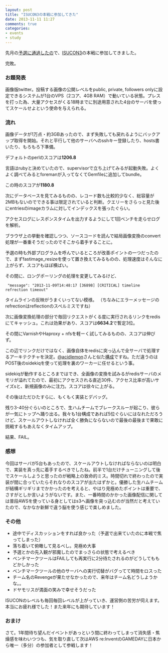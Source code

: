 ```yaml
---
layout: post
title: "ISUCON3の本戦に参加してきた"
date: 2013-11-11 11:27
comments: true
categories: 
- events
- study
---
```


[acid]: https://twitter.com/acidlemon

先月の[予選に通過したの](http://ijin.github.io/blog/2013/10/07/isucon3-preliminary/)で、[ISUCON3](http://isucon.net/)の本戦に参加してきました。

完敗。

### お題発表  ###

画像版twitter。投稿する画像の公開レベルをpublic, private, followers onlyに設定できるシステムが1台のVPS（2コア、4GB RAM）で動いている状態。プレスを打った為、大量アクセスがくる18時までに別途用意された4台のサーバを使ってスケールせよという使命を与えられる。

### 流れ ###

画像データが1万点・約3GBあったので、まず失敗しても戻れるようにバックアップ取得を開始。それと平行して他のサーバへのsshキー登録したり、hosts書いたり、もろもろ下準備。

デフォルトのperlのスコアは**1206.8**

言語はrubyと決めていたので、supervisorで立ち上げてみるが起動失敗。よくよく調べてみるとforemanが入ってなくてGemfileに追加してbundle。

この時のスコアが**1180.8**

次にデータベースを見てみるものの、レコード数も比較的少なく、総容量が2MBもないのでできる事は限定されていると判断。クエリーをさらっと見た後にentriesのimageカラムに対してインデックスを張ったぐらい。

アクセスログにレスポンスタイムを出力するようにして1回ベンチを走らせログを解析。

ブラウザ上の挙動を確認しつつ、ソースコードを読んで結局画像変換のconvert処理が一番重そうだったのでそこから着手することに。

予選の時も外部プログラムを呼んでいるところが改善ポイントの一つだったので、まずfastimage_resizeを使って置き換えてみるものの、処理速度はそんなに上がらず、スコアもほぼ横ばい。

その間に、ロングポーリングの処理を変更してみるけど、

     "message": "2013-11-09T14:48:17 [36898] [CRITICAL] timeline refrection timeout"

タイムラインの反映がうまくいってない模様。
（ちなみにエラーメッセージのrefrectionはreflectionのスペルミスですね）

次に画像変換処理の部分で毎回リクエストがくる度に実行されるリンクをredisにてキャッシュ。これは効果があり、スコアは**6634.2**で暫定3位。

その間にVarnishやHaproxy + nfsを軽ーく試してみるものの、スコアは伸びず。

この辺でリンクだけではなく、画像自体をredisに突っ込んで全サーバで処理するアーキテクチャを決定。[@acidlemon][acid]さんと似た[構成](http://beatsync.net/main/log20131110.html)ですね。ただ違うのはPOST後のsidekiqを使って処理を裏のワーカーに任せるという事。

sidekiqが動作するところまではでき、全画像の変換を試みるがredisサーバのメモリが溢れてたので、最初にアクセスされる直近30件、アクセス比率が高いサイズsと、新規画像のみに注力。スコアは徐々に上がる。

その後はただひたすらに、もくもく実装とデバッグ。

残り3-40分ぐらいのところで、生ハムチームでブレークスルーが起こり、彼らが一気にトップへ踊り出る。我々も1台構成であれば5位ぐらいにはなれただろうけど、スケールアウトしなければ全く勝負にならないので最後の最後まで果敢に挑戦するもあえなくタイムアップ。

結果、FAIL。

### 感想 ###

今回はサーバが5台もあったので、スケールアウトしなければならないのは明白で、実装を真っ先に着手するべきでしたね。前半で1台だけチューニングして後でスケールしようと思ったのが戦略上の致命的ミス。時間切れで終わったので実装が間に合っていたらそれなりのスコアが出たはずかと。優勝した生ハムチームが結構ギリギリまでかかったのを考えると、やはり見極めたポイントは重要で、さすがとしか言いようがないです。また、一番時間のかかった画像配信に関しては普段AWSを使っている身としてはs3へ画像を突っ込むのが当然だと考えていたので、なかなか新鮮で違う脳を使う感じで楽しめました。

### その他 ###

- 途中でディスカッションをすれば良かった（予選で出来ていたのに本戦で焦ってしまった）
- 落ち着いて俯瞰して見るべし。見極め大事
- 予選とかの先入観が邪魔したのでまっさらの状態で考えるべき
- ベンチマークツールはFAILしても再実行に2分待たされるのがどうしてももどかしかった
- ベンチマークツールの他のサーバへの実行切替がバグってて時間をロスった
- チーム名のRevengeが果たせなかったので、来年はチーム名どうしようかな。。
- ドヤモリスが満面の笑みで幸せそうだった

ISUCONのレベルも毎回毎回レベルが上がっていき、運営側の苦労が伺えます。本当にお疲れ様でした！また来年にも期待しています！

### おまけ ###

さて。1年間待ち望んだイベントがあっという間に終わってしまって消失感・焦燥感を味わいつつも、気を取り直して次はAWS re:InventのGAMEDAYに日本から唯一（多分）の参加者として参戦します！
